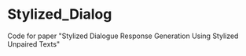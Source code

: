 # Stylized_Dialog
Code for paper "Stylized Dialogue Response Generation Using Stylized Unpaired Texts"
